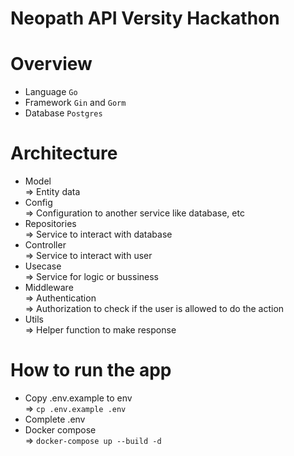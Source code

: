 # Neopath API Versity Hackathon
# <strong>Overview</strong><br>

- Language ```Go``` <br>
- Framework ```Gin``` and ```Gorm``` <br>
- Database ```Postgres```<br>

# <strong>Architecture</strong><br>
- Model <br>
    => Entity data <br>
- Config <br>
    => Configuration to another service like database, etc
- Repositories <br>
    => Service to interact with database <br>
- Controller <br>
    => Service to interact with user<br>
- Usecase <br>
    => Service for logic or bussiness <br>
- Middleware <br>
    => Authentication <br>
    => Authorization to check if the user is allowed to do the action<br>
- Utils <br>
    => Helper function to make response<br>

# <strong>How to run the app</strong><br>
- Copy .env.example to env <br>
    => ```cp .env.example .env``` <br>
- Complete .env <br>
- Docker compose <br>
    => ```docker-compose up --build -d``` <br>






